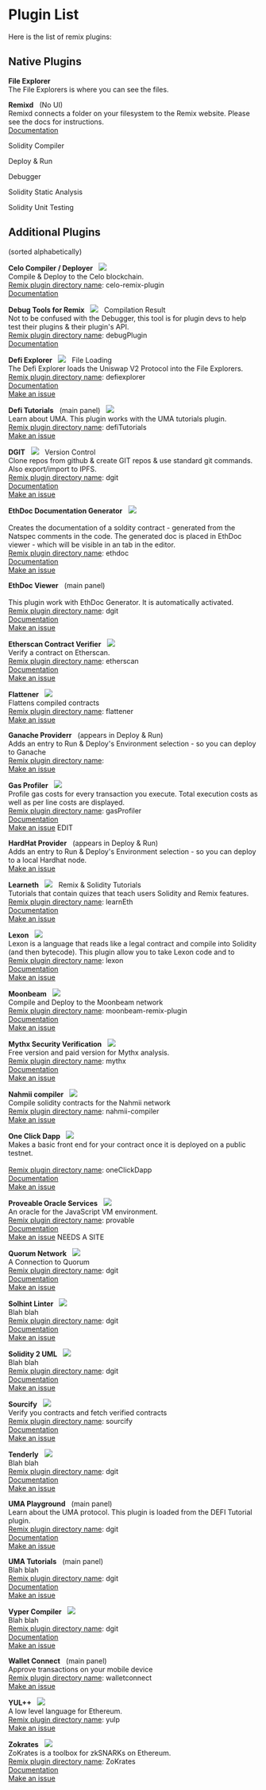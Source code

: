 # Plugin List

Here is the list of remix plugins:

## Native Plugins

**File Explorer** &nbsp;  <br>
The File Explorers is where you can see the files.


**Remixd** &nbsp; (No UI)
<br>Remixd connects a folder on your filesystem to the Remix website. Please see the docs for instructions.
<br>[Documentation](https://remix-ide.readthedocs.io/en/latest/remixd.html)

Solidity Compiler

Deploy & Run

Debugger

Solidity Static Analysis

Solidity Unit Testing


## Additional Plugins

(sorted alphabetically)

**Celo Compiler / Deployer** &nbsp; ![](images/pi-celo.png)<br>
Compile & Deploy to the Celo blockchain. 
<br>[Remix plugin directory name](https://github.com/ethereum/remix-plugins-directory/blob/master/plugins/celo/profile.json): celo-remix-plugin
<br>[Documentation](https://github.com/pldespaigne/remix-debug-plugin#-instalation)

**Debug Tools for Remix** &nbsp;   ![](images/pi-remix-debug-tools.png) &nbsp; Compilation Result <br>
Not to be confused with the Debugger, this tool is for plugin devs to help test their plugins & their plugin's API.
<br>[Remix plugin directory name](https://github.com/ethereum/remix-plugins-directory/blob/master/plugins/remix-plugin-debug/profile.json): debugPlugin
<br>[Documentation](https://github.com/pldespaigne/remix-debug-plugin#-instalation)


**Defi Explorer**  &nbsp; ![](images/pi-defi-exp.png) &nbsp;  File Loading  <br>
The Defi Explorer loads the Uniswap V2 Protocol into the File Explorers.
<br>[Remix plugin directory name](https://github.com/ethereum/remix-plugins-directory/blob/master/plugins/defi-explorer/profile.json): defiexplorer
<br>[Documentation](https://remix-defi-explorer-plugin.readthedocs.io/en/latest/)
<br>[Make an issue](https://github.com/Machinalabs/remix-defi-explorer-plugin/issues)

**Defi Tutorials**  &nbsp; (main panel) &nbsp; ![](images/pi-defi-tut.png) <br>
Learn about UMA. This plugin works with the UMA tutorials plugin. 
<br>[Remix plugin directory name](https://github.com/ethereum/remix-plugins-directory/blob/master/plugins/defi-tutorials/profile.json): defiTutorials
<br>[Make an issue](https://github.com/Machinalabs/remix-defi-tutorials-plugin/issues)

**DGIT**  &nbsp; ![](images/pi-dgit.png) &nbsp;  Version Control  <br>
Clone repos from github & create GIT repos & use standard git commands. Also export/import to IPFS.
<br>[Remix plugin directory name](https://github.com/ethereum/remix-plugins-directory/blob/master/plugins/dgit/profile.json): dgit
<br>[Documentation](https://github.com/bunsenstraat/remix-storage-plugin)
<br>[Make an issue](https://github.com/bunsenstraat/remix-storage-plugin/issues)


**EthDoc Documentation Generator** &nbsp; ![](images/pi-ethdoc.png) &nbsp;  
<br>Creates the documentation of a soldity contract - generated from the Natspec comments in the code. The generated doc is placed in EthDoc viewer - which will be visible in an tab in the editor.
<br>[Remix plugin directory name](https://github.com/ethereum/remix-plugins-directory/blob/master/plugins/dgit/profile.json): ethdoc
<br>[Documentation](https://remix-ethdoc-plugin.readthedocs.io/en/latest/)
<br>[Make an issue](https://github.com/Machinalabs/remix-ethdoc-plugin/issues)

**EthDoc Viewer** &nbsp; (main panel) &nbsp;  
<br>This plugin work with EthDoc Generator.  It is automatically activated.
<br>[Remix plugin directory name](https://github.com/ethereum/remix-plugins-directory/blob/master/plugins/dgit/profile.json): dgit
<br>[Documentation](https://remix-ethdoc-plugin.readthedocs.io/en/latest/)
<br>[Make an issue](https://github.com/Machinalabs/remix-ethdoc-viewer-plugin/issues)

**Etherscan Contract Verifier** &nbsp; ![](images/pi-etherscan.png) &nbsp;
<br>Verify a contract on Etherscan.
<br>[Remix plugin directory name](https://github.com/ethereum/remix-plugins-directory/blob/master/plugins/etherscan/profile.json): etherscan
<br>[Documentation](https://remix-etherscan-plugin.readthedocs.io/en/latest/)
<br>[Make an issue](https://github.com/Machinalabs/remix-etherscan-plugin/issues)

**Flattener** &nbsp; ![](images/pi-flattener.png)
<br>Flattens compiled contracts
<br>[Remix plugin directory name](https://github.com/ethereum/remix-plugins-directory/blob/master/plugins/flattener/profile.json): flattener
<br>[Make an issue](https://github.com/bunsenstraat/flattener/issues)

**Ganache Providerr** &nbsp; (appears in Deploy & Run)  <br>
Adds an entry to Run & Deploy's Environment selection - so you can deploy to Ganache
<br>[Remix plugin directory name](https://github.com/ethereum/remix-plugins-directory/blob/master/plugins/dgit/profile.json): 
<br>[Make an issue](https://github.com/ethereum/remix-project/issues)

**Gas Profiler** &nbsp; ![](images/pi-gas-profiler.png)
<br>Profile gas costs for every transaction you execute.  Total execution costs as well as per line costs are displayed.
<br>[Remix plugin directory name](https://github.com/ethereum/remix-plugins-directory/blob/master/plugins/gas-profiler/profile.json): gasProfiler
<br>[Documentation](https://github.com/EdsonAlcala/remix-gas-profiler)
<br>[Make an issue](/issues)  EDIT

**HardHat Provider** &nbsp; (appears in Deploy & Run)
<br>Adds an entry to Run & Deploy's Environment selection - so you can deploy to a local Hardhat node.
<br>[Make an issue](https://github.com/ethereum/remix-project/issues)

**Learneth** &nbsp; ![](images/pi-learneth.png) &nbsp; Remix & Solidity Tutorials
<br>Tutorials that contain quizes that teach users Solidity and Remix features.
<br>[Remix plugin directory name](https://github.com/ethereum/remix-plugins-directory/blob/master/plugins/learneth/profile.json): learnEth
<br>[Documentation](https://remix-learneth-plugin.readthedocs.io/en/latest/index.html)
<br>[Make an issue](https://github.com/bunsenstraat/remix-learneth-plugin/issues)

**Lexon** &nbsp; ![](images/pi-lexon.png) &nbsp;
<br>Lexon is a language that reads like a legal contract and compile into Solidity (and then bytecode). This plugin allow you to take Lexon code and to
<br>[Remix plugin directory name](https://github.com/ethereum/remix-plugins-directory/blob/master/plugins/lexon/profile.json): lexon
<br>[Documentation](https://gitlab.com/lexon-foundation/lexon-remix)
<br>[Make an issue](https://gitlab.com/lexon-foundation/lexon-remix/-/issues)

**Moonbeam** &nbsp; ![](images/pi-moonbeam.png)
<br>Compile and Deploy to the Moonbeam network
<br>[Remix plugin directory name](https://github.com/ethereum/remix-plugins-directory/blob/master/plugins/moonbeam/profile.json): moonbeam-remix-plugin
<br>[Documentation](https://github.com/purestake/moonbeam-remix-plugin)
<br>[Make an issue](https://github.com/PureStake/moonbeam-remix-plugin/issues)

**Mythx Security Verification** &nbsp; ![](images/pi-mythx.png) 
<br>Free version and paid version for Mythx analysis.
<br>[Remix plugin directory name](https://github.com/ethereum/remix-plugins-directory/blob/master/plugins/dgit/profile.json): mythx
<br>[Documentation](https://docs.mythx.io/tools-integrations/remix)
<br>[Make an issue](https://github.com/aquiladev/remix-mythx-plugin/issues)

**Nahmii compiler** &nbsp; ![](images/pi-moonbeam.png)
<br>Compile solidity contracts for the Nahmii network
<br>[Remix plugin directory name](https://github.com/ethereum/remix-plugins-directory/blob/master/plugins/nahmii/profile.json): nahmii-compiler
<br>[Make an issue](https://github.com/nahmii-community/remix-nahmii-compiler-plugin/issues)

**One Click Dapp** &nbsp; ![](images/pi-1click.png) 
<br>Makes a basic front end for your contract once it is deployed on a public testnet.  
<br>[Remix plugin directory name](https://github.com/ethereum/remix-plugins-directory/blob/master/plugins/one-click-dapp/profile.json): oneClickDapp
<br>[Documentation](https://github.com/oneclickdapp/remix-plugin-one-click-dapp)
<br>[Make an issue](https://github.com/oneclickdapp/remix-plugin-one-click-dapp/issues)

**Proveable Oracle Services** &nbsp; ![](images/pi-proveable.png) 
<br>An oracle for the JavaScript VM environment.
<br>[Remix plugin directory name](https://github.com/ethereum/remix-plugins-directory/blob/master/plugins/provable/profile.json): provable
<br>[Documentation](https://docs.provable.xyz/#development-tools-remix-ide-provable-plugin)
<br>[Make an issue]() NEEDS A SITE

**Quorum Network** &nbsp; ![](images/pi-quorum.png)
<br>A Connection to Quorum 
<br>[Remix plugin directory name](https://github.com/ethereum/remix-plugins-directory/blob/master/plugins/dgit/profile.json): dgit
<br>[Documentation](https://medium.com/remix-ide/quorum-plugin-for-remix-ee232ebca64c)
<br>[Make an issue](https://github.com/ConsenSys/quorum-remix/issues)

**Solhint Linter** &nbsp; ![](images/pi-solhint.png)
<br>Blah blah
<br>[Remix plugin directory name](https://github.com/ethereum/remix-plugins-directory/blob/master/plugins/dgit/profile.json): dgit
<br>[Documentation]()
<br>[Make an issue](/issues)

**Solidity 2 UML** &nbsp; ![](images/pi-sol2uml.png) 
<br>Blah blah
<br>[Remix plugin directory name](https://github.com/ethereum/remix-plugins-directory/blob/master/plugins/dgit/profile.json): dgit
<br>[Documentation]()
<br>[Make an issue](/issues)

**Sourcify** &nbsp; ![](images/pi-sourcify.png) &nbsp; 
<br>Verify you contracts and fetch verified contracts
<br>[Remix plugin directory name](https://github.com/ethereum/remix-plugins-directory/blob/master/plugins/source-verifier/profile.json): sourcify
<br>[Documentation](https://github.com/ethereum/sourcify)
<br>[Make an issue](https://github.com/ethereum/sourcify/issues)

**Tenderly** &nbsp; ![](images/pi-tenderly.png) 
<br>Blah blah
<br>[Remix plugin directory name](https://github.com/ethereum/remix-plugins-directory/blob/master/plugins/dgit/profile.json): dgit
<br>[Documentation]()
<br>[Make an issue](/issues)

**UMA Playground** &nbsp; (main panel) 
<br>Learn about the UMA protocol.  This plugin is loaded from the DEFI Tutorial plugin.
<br>[Remix plugin directory name](https://github.com/ethereum/remix-plugins-directory/blob/master/plugins/dgit/profile.json): dgit
<br>[Documentation]()
<br>[Make an issue](/issues)

**UMA Tutorials** &nbsp; (main panel) 
<br>Blah blah
<br>[Remix plugin directory name](https://github.com/ethereum/remix-plugins-directory/blob/master/plugins/dgit/profile.json): dgit
<br>[Documentation]()
<br>[Make an issue](/issues)

**Vyper Compiler** &nbsp; ![](images/pi-vyper.png) &nbsp; 
<br>Blah blah
<br>[Remix plugin directory name](https://github.com/ethereum/remix-plugins-directory/blob/master/plugins/dgit/profile.json): dgit
<br>[Documentation]()
<br>[Make an issue](/issues)

**Wallet Connect** &nbsp; (main panel) 
<br>Approve transactions on your mobile device
<br>[Remix plugin directory name](https://github.com/ethereum/remix-plugins-directory/blob/master/plugins/wallet-connect/profile.json): walletconnect
<br>[Make an issue](https://github.com/yann300/remix-walletconnect/issues)

**YUL++** &nbsp; ![](images/pi-yul-p.png) &nbsp; 
<br>A low level language for Ethereum.
<br>[Remix plugin directory name](https://github.com/ethereum/remix-plugins-directory/blob/master/plugins/yulp/profile.json): yulp
<br>[Make an issue](https://github.com/loredanacirstea/remix-yulp-plugin/issues)

**Zokrates** &nbsp; ![](images/pi-zok.png)  &nbsp; 
<br>ZoKrates is a toolbox for zkSNARKs on Ethereum.
<br>[Remix plugin directory name](https://github.com/ethereum/remix-plugins-directory/blob/master/plugins/zokrates/profile.json): ZoKrates
<br>[Documentation](https://zokrates.github.io/)
<br>[Make an issue](https://github.com/Zokrates/zokrates-remix-plugin/issues)



